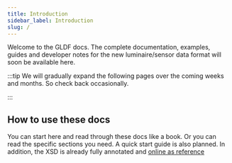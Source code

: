 ```yaml
---
title: Introduction
sidebar_label: Introduction
slug: /
---
```


Welcome to the GLDF docs. The complete documentation, examples, guides and developer notes for the new luminaire/sensor data format will soon be available here.

:::tip
We will gradually expand the following pages over the coming weeks and months. So check back occasionally.

:::

## How to use these docs

You can start here and read through these docs like a book. Or you can read the specific sections you need.
A quick start guide is also planned. In addition, the XSD is already fully annotated and <a href="/xsd-reference/index_Root.html" target="_blank">online as reference</a>
